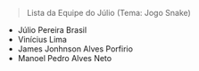 > Lista da Equipe do Júlio
(Tema: Jogo Snake)
- Júlio Pereira Brasil
- Vinícius Lima
- James Jonhnson Alves Porfirio
- Manoel Pedro Alves Neto
